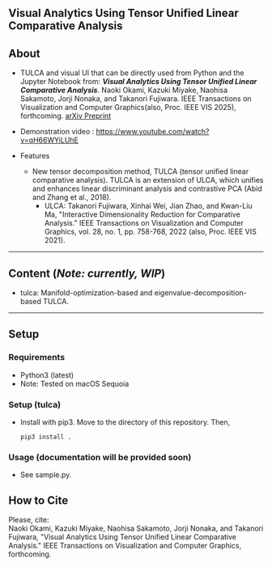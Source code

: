 ## Visual Analytics Using Tensor Unified Linear Comparative Analysis

About
-----
* TULCA and visual UI that can be directly used from Python and the Jupyter Notebook from: ***Visual Analytics Using Tensor Unified Linear Comparative Analysis***.
Naoki Okami, Kazuki Miyake, Naohisa Sakamoto, Jorji Nonaka, and Takanori Fujiwara.
IEEE Transactions on Visualization and Computer Graphics(also, Proc. IEEE VIS 2025), forthcoming.
[arXiv Preprint](https://doi.org/10.48550/arXiv.2507.19988)

* Demonstration video : https://www.youtube.com/watch?v=qH66WYiLUhE

* Features
  * New tensor decomposition method, TULCA (tensor unified linear comparative analysis). TULCA is an extension of ULCA, which unifies and enhances linear discriminant analysis and contrastive PCA (Abid and Zhang et al., 2018).
    * ULCA: Takanori Fujiwara, Xinhai Wei, Jian Zhao, and Kwan-Liu Ma, "Interactive Dimensionality Reduction for Comparative Analysis." IEEE Transactions on Visualization and Computer Graphics, vol. 28, no. 1, pp. 758-768, 2022 (also, Proc. IEEE VIS 2021).

******

Content (***Note: currently, WIP***)
-----
* tulca: Manifold-optimization-based and eigenvalue-decomposition-based TULCA.

******

Setup
-----

### Requirements
* Python3 (latest)
* Note: Tested on macOS Sequoia

### Setup (tulca)

* Install with pip3. Move to the directory of this repository. Then,

    `pip3 install .`

### Usage (documentation will be provided soon)
* See sample.py.

## How to Cite
Please, cite:    
Naoki Okami, Kazuki Miyake, Naohisa Sakamoto, Jorji Nonaka, and Takanori Fujiwara, "Visual Analytics Using Tensor Unified Linear Comparative Analysis." IEEE Transactions on Visualization and Computer Graphics, forthcoming.

